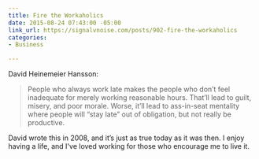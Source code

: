 ```yaml
---
title: Fire the Workaholics
date: 2015-08-24 07:43:00 -05:00
link_url: https://signalvnoise.com/posts/902-fire-the-workaholics
categories:
- Business

---
```


David Heinemeier Hansson:

> People who always work late makes the people who don’t feel inadequate for merely working reasonable hours. That’ll lead to guilt, misery, and poor morale. Worse, it’ll lead to ass-in-seat mentality where people will “stay late” out of obligation, but not really be productive.

David wrote this in 2008, and it’s just as true today as it was then. I enjoy having a life, and I've loved working for those who encourage me to live it.
